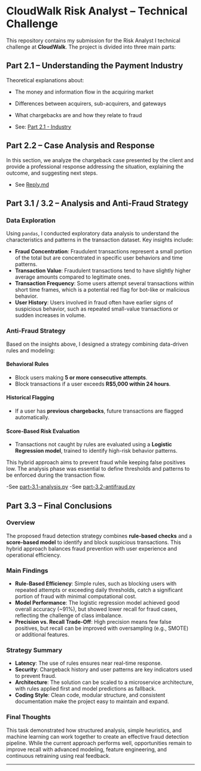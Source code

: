 # CloudWalk Risk Analyst – Technical Challenge

This repository contains my submission for the Risk Analyst I technical challenge at **CloudWalk**. The project is divided into three main parts:

## Part 2.1 – Understanding the Payment Industry

Theoretical explanations about:  
- The money and information flow in the acquiring market  
- Differences between acquirers, sub-acquirers, and gateways  
- What chargebacks are and how they relate to fraud  

- See: [Part 2.1 - Industry](./2.1_theory/part-2.1-industry.md)


## Part 2.2 – Case Analysis and Response

In this section, we analyze the chargeback case presented by the client and provide a professional response addressing the situation, explaining the outcome, and suggesting next steps.

- See [Reply.md](./2.2_CaseAnalysis/part-2.2-Reply.md)


## Part 3.1 / 3.2 – Analysis and Anti-Fraud Strategy

### Data Exploration

Using `pandas`, I conducted exploratory data analysis to understand the characteristics and patterns in the transaction dataset. Key insights include:

- **Fraud Concentration**: Fraudulent transactions represent a small portion of the total but are concentrated in specific user behaviors and time patterns.  
- **Transaction Value**: Fraudulent transactions tend to have slightly higher average amounts compared to legitimate ones.  
- **Transaction Frequency**: Some users attempt several transactions within short time frames, which is a potential red flag for bot-like or malicious behavior.  
- **User History**: Users involved in fraud often have earlier signs of suspicious behavior, such as repeated small-value transactions or sudden increases in volume.

### Anti-Fraud Strategy

Based on the insights above, I designed a strategy combining data-driven rules and modeling:

#### Behavioral Rules

- Block users making **5 or more consecutive attempts**.  
- Block transactions if a user exceeds **R$5,000 within 24 hours**.

#### Historical Flagging

- If a user has **previous chargebacks**, future transactions are flagged automatically.

#### Score-Based Risk Evaluation

- Transactions not caught by rules are evaluated using a **Logistic Regression model**, trained to identify high-risk behavior patterns.

This hybrid approach aims to prevent fraud while keeping false positives low. The analysis phase was essential to define thresholds and patterns to be enforced during the transaction flow.
  
-See [part-3.1-analysis.py](./3.1_Analysis/part-3.1-analysis.py)
-See [part-3.2-antifraud.py](./3.2_Antifraud/part-3.2-antifraud.py)


## Part 3.3 – Final Conclusions

### Overview

The proposed fraud detection strategy combines **rule-based checks** and a **score-based model** to identify and block suspicious transactions. This hybrid approach balances fraud prevention with user experience and operational efficiency.

### Main Findings

- **Rule-Based Efficiency**: Simple rules, such as blocking users with repeated attempts or exceeding daily thresholds, catch a significant portion of fraud with minimal computational cost.  
- **Model Performance**: The logistic regression model achieved good overall accuracy (~91%), but showed lower recall for fraud cases, reflecting the challenge of class imbalance.  
- **Precision vs. Recall Trade-Off**: High precision means few false positives, but recall can be improved with oversampling (e.g., SMOTE) or additional features.

### Strategy Summary

- **Latency**: The use of rules ensures near real-time response.  
- **Security**: Chargeback history and user patterns are key indicators used to prevent fraud.  
- **Architecture**: The solution can be scaled to a microservice architecture, with rules applied first and model predictions as fallback.  
- **Coding Style**: Clean code, modular structure, and consistent documentation make the project easy to maintain and expand.

### Final Thoughts

This task demonstrated how structured analysis, simple heuristics, and machine learning can work together to create an effective fraud detection pipeline. While the current approach performs well, opportunities remain to improve recall with advanced modeling, feature engineering, and continuous retraining using real feedback.

---


